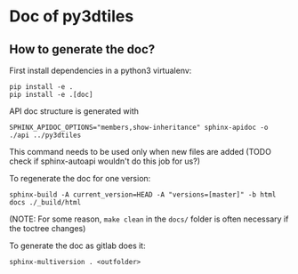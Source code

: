 # Doc of py3dtiles

## How to generate the doc?

First install dependencies in a python3 virtualenv:

```
pip install -e .
pip install -e .[doc]
```

API doc structure is generated with
```
SPHINX_APIDOC_OPTIONS="members,show-inheritance" sphinx-apidoc -o ./api ../py3dtiles
```
This command needs to be used only when new files are added (TODO check if sphinx-autoapi wouldn't do this job for us?)

To regenerate the doc for one version:

```
sphinx-build -A current_version=HEAD -A "versions=[master]" -b html docs ./_build/html
```
(NOTE: For some reason, `make clean` in the `docs/` folder is often necessary if the toctree changes)

To generate the doc as gitlab does it:

```
sphinx-multiversion . <outfolder>
```
